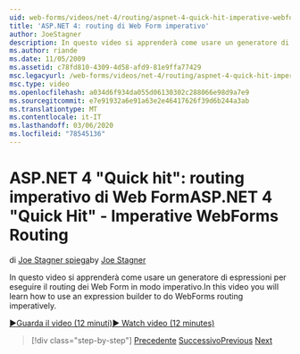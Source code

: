 ```yaml
---
uid: web-forms/videos/net-4/routing/aspnet-4-quick-hit-imperative-webforms-routing
title: 'ASP.NET 4: routing di Web Form imperativo'
author: JoeStagner
description: In questo video si apprenderà come usare un generatore di espressioni per eseguire il routing dei Web Form in modo imperativo.
ms.author: riande
ms.date: 11/05/2009
ms.assetid: c78fd810-4309-4d58-afd9-81e9ffa77429
msc.legacyurl: /web-forms/videos/net-4/routing/aspnet-4-quick-hit-imperative-webforms-routing
msc.type: video
ms.openlocfilehash: a034d6f934da055d06130302c288066e98d9a7e9
ms.sourcegitcommit: e7e91932a6e91a63e2e46417626f39d6b244a3ab
ms.translationtype: MT
ms.contentlocale: it-IT
ms.lasthandoff: 03/06/2020
ms.locfileid: "78545136"
---
```

# <a name="aspnet-4-quick-hit---imperative-webforms-routing"></a><span data-ttu-id="52cce-103">ASP.NET 4 "Quick hit": routing imperativo di Web Form</span><span class="sxs-lookup"><span data-stu-id="52cce-103">ASP.NET 4 "Quick Hit" - Imperative WebForms Routing</span></span>

<span data-ttu-id="52cce-104">di [Joe Stagner spiega](https://github.com/JoeStagner)</span><span class="sxs-lookup"><span data-stu-id="52cce-104">by [Joe Stagner](https://github.com/JoeStagner)</span></span>

<span data-ttu-id="52cce-105">In questo video si apprenderà come usare un generatore di espressioni per eseguire il routing dei Web Form in modo imperativo.</span><span class="sxs-lookup"><span data-stu-id="52cce-105">In this video you will learn how to use an expression builder to do WebForms routing imperatively.</span></span> 

[<span data-ttu-id="52cce-106">&#9654;Guarda il video (12 minuti)</span><span class="sxs-lookup"><span data-stu-id="52cce-106">&#9654; Watch video (12 minutes)</span></span>](https://channel9.msdn.com/Blogs/ASP-NET-Site-Videos/aspnet-4-quick-hit-imperative-webforms-routing)

> [!div class="step-by-step"]
> <span data-ttu-id="52cce-107">[Precedente](aspnet-4-quick-hit-permanent-redirect.md)
> [Successivo](aspnet-4-quick-hit-declarative-webforms-routing.md)</span><span class="sxs-lookup"><span data-stu-id="52cce-107">[Previous](aspnet-4-quick-hit-permanent-redirect.md)
[Next](aspnet-4-quick-hit-declarative-webforms-routing.md)</span></span>
